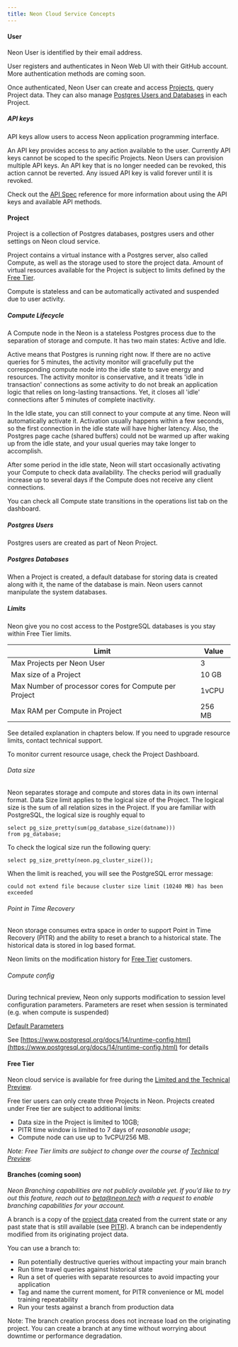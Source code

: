 ```yaml
---
title: Neon Cloud Service Concepts
---
```


#### User

Neon User is identified by their email address.

User registers and authenticates in Neon Web UI with their GitHub account. More authentication methods are coming soon.

Once authenticated, Neon User can create and access [Projects](#project), query Project data. They can also manage [Postgres Users and Databases](#postgres-users) in each Project.

##### API keys

API keys allow users to access Neon application programming interface.

An API key provides access to any action available to the user. Currently API keys cannot be scoped to the specific Projects. Neon Users can provision multiple API keys. An API key that is no longer needed can be revoked, this action cannot be reverted. Any issued API key is valid forever until it is revoked.

Check out the [API Spec](https://console.neon.tech/api-docs) reference for more information about using the API keys and available API methods.

#### Project

Project is a collection of Postgres databases, postgres users and other settings on Neon cloud service.

Project contains a virtual instance with a Postgres server, also called Compute, as well as the storage used to store the project data. Amount of virtual resources available for the Project is subject to limits defined by the [Free Tier](#free-tier).

Compute is stateless and can be automatically activated and suspended due to user activity.

##### Compute Lifecycle

A Compute node in the Neon is a stateless Postgres process due to the separation of storage and compute. It has two main states: Active and Idle.

Active means that Postgres is running right now. If there are no active queries for 5 minutes, the activity monitor will gracefully put the corresponding compute node into the idle state to save energy and resources. The activity monitor is conservative, and it treats 'idle in transaction' connections as some activity to do not break an application logic that relies on long-lasting transactions. Yet, it closes all 'idle' connections after 5 minutes of complete inactivity.

In the Idle state, you can still connect to your compute at any time. Neon will automatically activate it. Activation usually happens within a few seconds, so the first connection in the idle state will have higher latency. Also, the Postgres page cache (shared buffers) could not be warmed up after waking up from the idle state, and your usual queries may take longer to accomplish.

After some period in the idle state, Neon will start occasionally activating your Compute to check data availability. The checks period will gradually increase up to several days if the Compute does not receive any client connections.

You can check all Compute state transitions in the operations list tab on the dashboard.

##### Postgres Users

Postgres users are created as part of Neon Project.

##### Postgres Databases

When a Project is created, a default database for storing data is created along with it, the name of the database is main. Neon users cannot manipulate the system databases.

##### Limits

Neon give you no cost access to the PostgreSQL databases is you stay within Free Tier limits.

| Limit                                                 | Value  |
| ----------------------------------------------------- | ------ |
| Max Projects per Neon User                            | 3      |
| Max size of a Project                                 | 10 GB  |
| Max Number of processor cores for Compute per Project | 1vCPU  |
| Max RAM per Compute in Project                        | 256 MB |

See detailed explanation in chapters below.
If you need to upgrade resource limits, contact technical support.

To monitor current resource usage, check the Project Dashboard.

###### Data size

Neon separates storage and compute and stores data in its own internal format.
Data Size limit applies to the logical size of the Project. The logical size is the sum of all relation sizes in the Project.
If you are familiar with PostgreSQL, the logical size is roughly equal to

```postgresql
select pg_size_pretty(sum(pg_database_size(datname)))
from pg_database;
```

To check the logical size run the following query:

`select pg_size_pretty(neon.pg_cluster_size());`

When the limit is reached, you will see the PostgreSQL error message:

`could not extend file because cluster size limit (10240 MB) has been exceeded`

###### Point in Time Recovery

Neon storage consumes extra space in order to support Point in Time Recovery (PITR) and the ability to reset a branch to a historical state. The historical data is stored in log based format.

Neon limits on the modification history for [Free Tier](#free-tier) customers.

###### Compute config

During technical preview, Neon only supports modification to session level configuration parameters. Parameters are reset when session is terminated (e.g. when compute is suspended)

[Default Parameters](../../compatibility/compatibiilty#default-parameters)

See [https://www.postgresql.org/docs/14/runtime-config.html](https://www.postgresql.org/docs/14/runtime-config.html) for details

#### Free Tier

Neon cloud service is available for free during the [Limited and the Technical Preview](#roadmap).

Free tier users can only create three Projects in Neon. Projects created under Free tier are subject to additional limits:

- Data size in the Project is limited to 10GB;
- PITR time window is limited to 7 days of _reasonable usage_;
- Compute node can use up to 1vCPU/256 MB.

_Note: Free Tier limits are subject to change over the course of [Technical Preview](../roadmap)._

#### Branches (coming soon)

_Neon Branching capabilities are not publicly available yet. If you’d like to try out this feature, reach out to beta@neon.tech with a request to enable branching capabilities for your account._

A branch is a copy of the [project data](#project) created from the current state or any past state that is still available (see [PITR](#point-in-time-recovery)). A branch can be independently modified from its originating project data.

You can use a branch to:

- Run potentially destructive queries without impacting your main branch
- Run time travel queries against historical state
- Run a set of queries with separate resources to avoid impacting your application
- Tag and name the current moment, for PITR convenience or ML model training repeatability
- Run your tests against a branch from production data

Note: The branch creation process does not increase load on the originating project. You can create a branch at any time without worrying about downtime or performance degradation.
